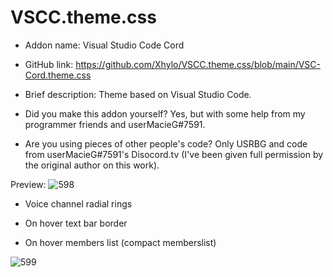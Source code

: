
# VSCC.theme.css

- Addon name: Visual Studio Code Cord

- GitHub link: https://github.com/Xhylo/VSCC.theme.css/blob/main/VSC-Cord.theme.css

- Brief description: Theme based on Visual Studio Code.

- Did you make this addon yourself?  Yes, but with some help from my programmer friends and userMacieG#7591.

- Are you using pieces of other people's code?  Only USRBG and code from userMacieG#7591's Disocord.tv (I've been given full permission by the original author on this work).

Preview:
![598](https://user-images.githubusercontent.com/77571950/125084159-e1710800-e0d1-11eb-9fa0-fda1adf999b8.png)

- Voice channel radial rings

- On hover text bar border

- On hover members list (compact memberslist)

![599](https://cdn.discordapp.com/attachments/862688548187799565/863048038115967006/unknown.png)
